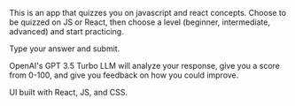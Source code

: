 This is an app that quizzes you on javascript and react concepts. Choose to be quizzed on JS or React, then choose a level (beginner, intermediate, advanced) and start practicing.

Type your answer and submit.

OpenAI's GPT 3.5 Turbo LLM will analyze your response, give you a score from 0-100, and give you feedback on how you could improve.

UI built with React, JS, and CSS.
